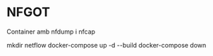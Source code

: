 # NFGOT
Container amb nfdump i nfcap

mkdir netflow
docker-compose up -d --build 
docker-compose down


